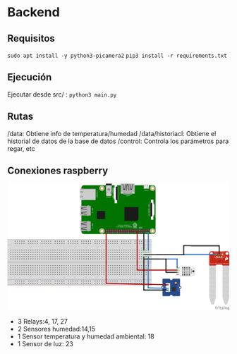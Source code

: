 # Backend

## Requisitos

`sudo apt install -y python3-picamera2`
`pip3 install -r requirements.txt`

## Ejecución

Ejecutar desde src/ :
`python3 main.py`

## Rutas

/data: Obtiene info de temperatura/humedad
/data/historiacl: Obtiene el historial de datos de la base de datos
/control: Controla los parámetros para regar, etc

## Conexiones raspberry

![](raspberry_connections.png)

- 3 Relays:4, 17, 27
- 2 Sensores humedad:14,15
- 1 Sensor temperatura y humedad ambiental: 18
- 1 Sensor de luz: 23
